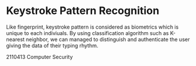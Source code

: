 # Keystroke Pattern Recognition

Like fingerprint, keystroke pattern is considered as biometrics which is unique to each indiviuals. By using classification algorithm such as K-nearest neighbor, we can managed to distinguish and authenticate the user giving the data of their typing rhythm. 

2110413 Computer Security